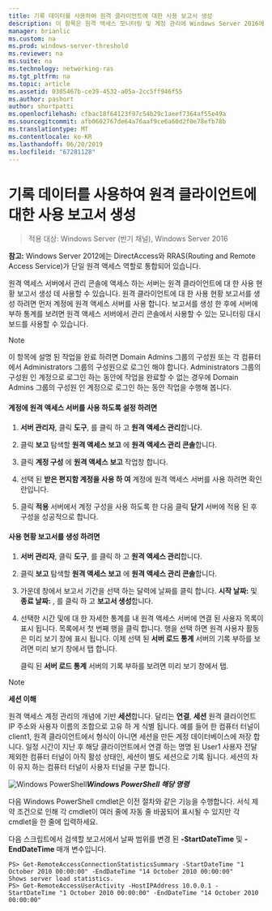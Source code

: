 ```yaml
---
title: 기록 데이터를 사용하여 원격 클라이언트에 대한 사용 보고서 생성
description: 이 항목은 원격 액세스 모니터링 및 계정 관리에 Windows Server 2016에 대 한 가이드의 일부입니다.
manager: brianlic
ms.custom: na
ms.prod: windows-server-threshold
ms.reviewer: na
ms.suite: na
ms.technology: networking-ras
ms.tgt_pltfrm: na
ms.topic: article
ms.assetid: 0305467b-ce39-4532-a05a-2cc5ff946f55
ms.author: pashort
author: shortpatti
ms.openlocfilehash: cfbac18f64123f97c54b29c1aeef7364af55e49a
ms.sourcegitcommit: afb0602767de64a76aaf9ce6a60d2f0e78efb78b
ms.translationtype: MT
ms.contentlocale: ko-KR
ms.lasthandoff: 06/20/2019
ms.locfileid: "67281128"
---
```

# <a name="generate-a-usage-report-for-remote-clients-using-historical-data"></a>기록 데이터를 사용하여 원격 클라이언트에 대한 사용 보고서 생성

>적용 대상: Windows Server (반기 채널), Windows Server 2016

**참고:** Windows Server 2012에는 DirectAccess와 RRAS(Routing and Remote Access Service)가 단일 원격 액세스 역할로 통합되어 있습니다.  
  
원격 액세스 서버에서 관리 콘솔에 액세스 하는 서버는 원격 클라이언트에 대 한 사용 현황 보고서 생성 데 사용할 수 있습니다. 원격 클라이언트에 대 한 사용 현황 보고서를 생성 하려면 먼저 계정에 원격 액세스 서버를 사용 합니다. 보고서를 생성 한 후에 서버에 부하 통계를 보려면 원격 액세스 서버에서 관리 콘솔에서 사용할 수 있는 모니터링 대시보드를 사용할 수 있습니다.  
  
> [!NOTE]  
> 이 항목에 설명 된 작업을 완료 하려면 Domain Admins 그룹의 구성원 또는 각 컴퓨터에서 Administrators 그룹의 구성원으로 로그인 해야 합니다. Administrators 그룹의 구성원 인 계정으로 로그인 하는 동안에 작업을 완료할 수 없는 경우에 Domain Admins 그룹의 구성원 인 계정으로 로그인 하는 동안 작업을 수행해 봅니다.  
  
#### <a name="to-enable-accounting-on-the-remote-access-server"></a>계정에 원격 액세스 서버를 사용 하도록 설정 하려면  
  
1.  **서버 관리자**, 클릭 **도구**, 를 클릭 하 고 **원격 액세스 관리**합니다.  
  
2.  클릭 **보고** 탐색할 **원격 액세스 보고** 에 **원격 액세스 관리 콘솔**합니다.  
  
3.  클릭 **계정 구성** 에 **원격 액세스 보고** 작업창 합니다.  
  
4.  선택 된 **받은 편지함 계정을 사용 하 여** 계정에 원격 액세스 서버를 사용 하려면 확인란입니다.  
  
5.  클릭 **적용** 서버에서 계정 구성을 사용 하도록 한 다음 클릭 **닫기** 서버에 적용 된 후 구성을 성공적으로 합니다.  
  
#### <a name="to-generate-the-usage-report"></a>사용 현황 보고서를 생성 하려면  
  
1.  **서버 관리자**, 클릭 **도구**, 를 클릭 하 고 **원격 액세스 관리**합니다.  
  
2.  클릭 **보고** 탐색할 **원격 액세스 보고** 에 **원격 액세스 관리 콘솔**합니다.  
  
3.  가운데 창에서 보고서 기간을 선택 하는 달력에 날짜를 클릭 합니다. **시작 날짜:** 및 **종료 날짜:** , 를 클릭 하 고 **보고서 생성**합니다.  
  
4.  선택한 시간 및에 대 한 자세한 통계를 내 원격 액세스 서버에 연결 된 사용자 목록이 표시 됩니다. 목록에서 첫 번째 행을 클릭 합니다. 행을 선택 하면 원격 사용자 활동은 미리 보기 창에 표시 됩니다. 이제 선택 된 **서버 로드 통계** 서버의 기록 부하를 보려면 미리 보기 창에서 탭 합니다.  
  
    클릭 된 **서버 로드 통계** 서버의 기록 부하를 보려면 미리 보기 창에서 탭.  
  
> [!NOTE]  
> **세션 이해**  
>   
> 원격 액세스 계정 관리의 개념에 기반 **세션**합니다. 달리는 **연결**,  **세션** 원격 클라이언트 IP 주소와 사용자 이름의 조합으로 고유 하 게 식별 됩니다. 예를 들어 한 컴퓨터 터널이 client1, 원격 클라이언트에서 형식이 아니면 세션을 만든 계정 데이터베이스에 저장 합니다. 일정 시간이 지난 후 해당 클라이언트에서 연결 하는 명명 된 User1 사용자 전달 제외한 컴퓨터 터널이 아직 활성 상태인, 세션이 별도 세션으로 기록 됩니다. 세션의 차이 유지 하는 컴퓨터 터널이 사용자 터널을 구분 합니다.  
  
![Windows PowerShell](../../../media/Generate-a-usage-report-for-remote-clients-using-historical-data/PowerShellLogoSmall.gif)***<em>Windows PowerShell 해당 명령</em>***  
  
다음 Windows PowerShell cmdlet은 이전 절차와 같은 기능을 수행합니다. 서식 제약 조건으로 인해 각 cmdlet이 여러 줄에 자동 줄 바꿈되어 표시될 수 있지만 각 cmdlet을 한 줄에 입력하세요.  
  
다음 스크립트에서 검색할 보고서에서 날짜 범위를 변경 된 **-StartDateTime** 및 **-EndDateTime** 매개 변수입니다.  
  
```  
PS> Get-RemoteAccessConnectionStatisticsSummary -StartDateTime "1 October 2010 00:00:00" -EndDateTime "14 October 2010 00:00:00"  
Shows server load statistics.  
PS> Get-RemoteAccessUserActivity -HostIPAddress 10.0.0.1 -StartDateTime "1 October 2010 00:00:00" -EndDateTime "14 October 2010 00:00:00"  
```  
  


